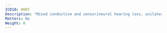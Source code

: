 ```yaml
---
ICD10: H907
Description: "Mixed conductive and sensorineural hearing loss, unilateral with unrestricted hearing on the contralateral side"
Matters: No
Weight: 0
---
```



